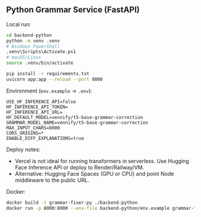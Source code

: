 ## Python Grammar Service (FastAPI)

Local run:
```bash
cd backend-python
python -m venv .venv
# Windows PowerShell
.venv\Scripts\Activate.ps1
# macOS/Linux
source .venv/bin/activate

pip install -r requirements.txt
uvicorn app:app --reload --port 8000
```

Environment (`env.example` → `.env`):
```
USE_HF_INFERENCE_API=false
HF_INFERENCE_API_TOKEN=
HF_INFERENCE_API_URL=
HF_DEFAULT_MODEL=vennify/t5-base-grammar-correction
GRAMMAR_MODEL_NAME=vennify/t5-base-grammar-correction
MAX_INPUT_CHARS=8000
CORS_ORIGINS=*
ENABLE_DIFF_EXPLANATIONS=true
```

Deploy notes:
- Vercel is not ideal for running transformers in serverless. Use Hugging Face Inference API or deploy to Render/Railway/VM.
- Alternative: Hugging Face Spaces (GPU or CPU) and point Node middleware to the public URL.

Docker:
```bash
docker build -t grammar-fixer-py ./backend-python
docker run -p 8000:8000 --env-file backend-python/env.example grammar-fixer-py
```


